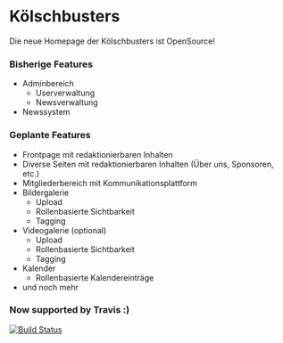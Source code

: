 # Kölschbusters

Die neue Homepage der Kölschbusters ist OpenSource!

### Bisherige Features

* Adminbereich
  * Userverwaltung
  * Newsverwaltung
* Newssystem

### Geplante Features

* Frontpage mit redaktionierbaren Inhalten
* Diverse Seiten mit redaktionierbaren Inhalten (Über uns, Sponsoren, etc.)
* Mitgliederbereich mit Kommunikationsplattform
* Bildergalerie
  * Upload
  * Rollenbasierte Sichtbarkeit
  * Tagging
* Videogalerie (optional)
  * Upload
  * Rollenbasierte Sichtbarkeit
  * Tagging
* Kalender
  * Rollenbasierte Kalendereinträge
* und noch mehr

### Now supported by Travis :)

[![Build Status](https://travis-ci.org/Uepsilon/koelschbusters.png?branch=master)](https://travis-ci.org/Uepsilon/koelschbusters)